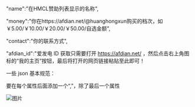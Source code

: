 "name":"在HMCL赞助列表显示的名称",

"money":"你在https://afdian.net/@huanghongxun购买的档次，如 ￥5.00/￥10.00/￥20.00/￥50.00/自选金额",

"contact":"你的联系方式",

"afdian_id":"爱发电 ID 获取只需要打开 https://afdian.net/ ，然后点击右上角图标的“我的主页”按钮，最后将打开的网页链接粘贴至此即可！

一些 json 基本规范：

要在每个属性后面添加一个“,”，除了最后一个属性

![图片](https://user-images.githubusercontent.com/64117916/161440343-21058937-ca81-4d58-8024-6861cf42757b.png)
